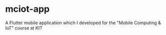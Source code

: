 # mciot-app
A Flutter mobile application which I developed for the "Mobile Computing &amp; IoT" course at KIT

